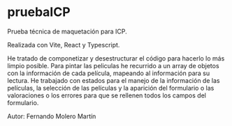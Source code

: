 # pruebaICP

Prueba técnica de maquetación para ICP.

Realizada con Vite, React y Typescript.

He tratado de componetizar y desestructurar el código para hacerlo lo más limpio posible. Para pintar las peliculas he recurrido a un array de objetos con la información de cada película, mapeando al información para su lectura.
He trabajado con estados para el manejo de la información de las películas, la selección de las películas y la aparición del formulario o las valoraciones o los errores para que se rellenen todos los campos del formulario.

Autor: Fernando Molero Martín

